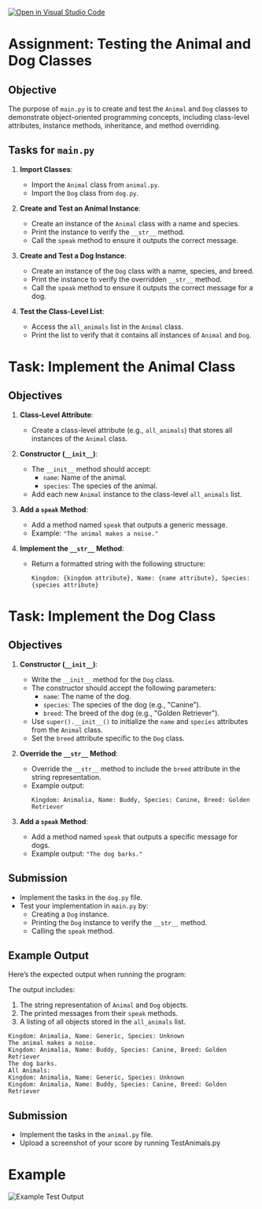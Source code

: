 [![Open in Visual Studio Code](https://classroom.github.com/assets/open-in-vscode-2e0aaae1b6195c2367325f4f02e2d04e9abb55f0b24a779b69b11b9e10269abc.svg)](https://classroom.github.com/online_ide?assignment_repo_id=19313638&assignment_repo_type=AssignmentRepo)
# Assignment: Testing the Animal and Dog Classes

## Objective
The purpose of `main.py` is to create and test the `Animal` and `Dog` classes to demonstrate object-oriented programming concepts, including class-level attributes, instance methods, inheritance, and method overriding.

## Tasks for `main.py`

1. **Import Classes**:
   - Import the `Animal` class from `animal.py`.
   - Import the `Dog` class from `dog.py`.

2. **Create and Test an Animal Instance**:
   - Create an instance of the `Animal` class with a name and species.
   - Print the instance to verify the `__str__` method.
   - Call the `speak` method to ensure it outputs the correct message.

3. **Create and Test a Dog Instance**:
   - Create an instance of the `Dog` class with a name, species, and breed.
   - Print the instance to verify the overridden `__str__` method.
   - Call the `speak` method to ensure it outputs the correct message for a dog.

4. **Test the Class-Level List**:
   - Access the `all_animals` list in the `Animal` class.
   - Print the list to verify that it contains all instances of `Animal` and `Dog`.


# Task: Implement the Animal Class

## Objectives
1. **Class-Level Attribute**:
   - Create a class-level attribute (e.g., `all_animals`) that stores all instances of the `Animal` class.

2. **Constructor (`__init__`)**:
   - The `__init__` method should accept:
     - `name`: Name of the animal.
     - `species`: The species of the animal.
   - Add each new `Animal` instance to the class-level `all_animals` list.

3. **Add a `speak` Method**:
   - Add a method named `speak` that outputs a generic message.
   - Example: `"The animal makes a noise."`

4. **Implement the `__str__` Method**:
   - Return a formatted string with the following structure:
     ```
     Kingdom: {kingdom attribute}, Name: {name attribute}, Species: {species attribute}
     ```
# Task: Implement the Dog Class

## Objectives
1. **Constructor (`__init__`)**:
   - Write the `__init__` method for the `Dog` class.
   - The constructor should accept the following parameters:
     - `name`: The name of the dog.
     - `species`: The species of the dog (e.g., "Canine").
     - `breed`: The breed of the dog (e.g., "Golden Retriever").
   - Use `super().__init__()` to initialize the `name` and `species` attributes from the `Animal` class.
   - Set the `breed` attribute specific to the `Dog` class.

2. **Override the `__str__` Method**:
   - Override the `__str__` method to include the `breed` attribute in the string representation.
   - Example output:
     ```
     Kingdom: Animalia, Name: Buddy, Species: Canine, Breed: Golden Retriever
     ```

3. **Add a `speak` Method**:
   - Add a method named `speak` that outputs a specific message for dogs.
   - Example output: `"The dog barks."`

## Submission
- Implement the tasks in the `dog.py` file.
- Test your implementation in `main.py` by:
  - Creating a `Dog` instance.
  - Printing the `Dog` instance to verify the `__str__` method.
  - Calling the `speak` method.


## Example Output

Here’s the expected output when running the program:

The output includes:
1. The string representation of `Animal` and `Dog` objects.
2. The printed messages from their `speak` methods.
3. A listing of all objects stored in the `all_animals` list.



```plaintext
Kingdom: Animalia, Name: Generic, Species: Unknown
The animal makes a noise.
Kingdom: Animalia, Name: Buddy, Species: Canine, Breed: Golden Retriever
The dog barks.
All Animals:
Kingdom: Animalia, Name: Generic, Species: Unknown
Kingdom: Animalia, Name: Buddy, Species: Canine, Breed: Golden Retriever
```



## Submission
- Implement the tasks in the `animal.py` file.
- Upload a screenshot of your score by running TestAnimals.py

# Example
![Example Test Output](/images/test_run.png)
